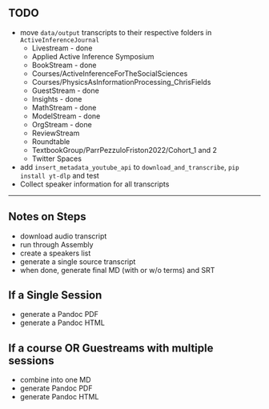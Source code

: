 ## TODO
- move `data/output` transcripts to their respective folders in `ActiveInferenceJournal`
    - Livestream - done
    - Applied Active Inference Symposium
    - BookStream - done
    - Courses/ActiveInferenceForTheSocialSciences
    - Courses/PhysicsAsInformationProcessing_ChrisFields
    - GuestStream - done
    - Insights - done
    - MathStream - done
    - ModelStream - done
    - OrgStream - done
    - ReviewStream
    - Roundtable
    - TextbookGroup/ParrPezzuloFriston2022/Cohort_1 and 2
    - Twitter Spaces
- add `insert_metadata_youtube_api` to `download_and_transcribe`, `pip install yt-dlp` and test
- Collect speaker information for all transcripts

---

## Notes on Steps
* download audio transcript
* run through Assembly
* create a speakers list
* generate a single source transcript
* when done, generate final MD (with or w/o terms) and SRT

## If a Single Session
* generate a Pandoc PDF
* generate a Pandoc HTML

## If a course OR Guestreams with multiple sessions
* combine into one MD
* generate Pandoc PDF
* generate Pandoc HTML
